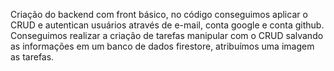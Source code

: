 Criação do backend com front básico,
no código conseguimos aplicar o CRUD e autentican usuários através de e-mail, 
conta google e conta github. Conseguimos realizar a criação de tarefas manipular com o CRUD salvando as informações em um banco de dados firestore, atribuímos uma imagem as tarefas.
